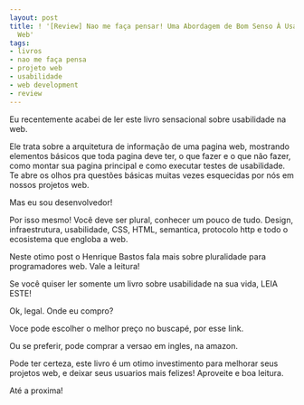 ```yaml
---
layout: post
title: ! '[Review] Nao me faça pensar! Uma Abordagem de Bom Senso À Usabilidade na
  Web'
tags:
- livros
- nao me faça pensa
- projeto web
- usabilidade
- web development
- review
---
```



Eu recentemente acabei de ler este livro sensacional sobre usabilidade na web.

Ele trata sobre a arquitetura de informação de uma pagina web, mostrando elementos básicos que toda pagina deve ter, o que fazer e o que não fazer, como montar sua pagina principal e como executar testes de usabilidade. Te abre os olhos pra questões básicas muitas vezes esquecidas por nós em nossos projetos web.

Mas eu sou desenvolvedor!

Por isso mesmo! Você deve ser plural, conhecer um pouco de tudo. Design, infraestrutura, usabilidade, CSS, HTML, semantica, protocolo http e todo o ecosistema que engloba a web.

Neste otimo post o Henrique Bastos fala mais sobre pluralidade para programadores web. Vale a leitura!


  Se você quiser ler somente um livro sobre usabilidade na sua vida, LEIA ESTE!


Ok, legal. Onde eu compro?

Voce pode escolher o melhor preço no buscapé, por esse link.

Ou se preferir, pode comprar a versao em ingles, na amazon.

Pode ter certeza, este livro é um otimo investimento para melhorar seus projetos web, e deixar seus usuarios mais felizes! Aproveite e boa leitura.

Até a proxima!
